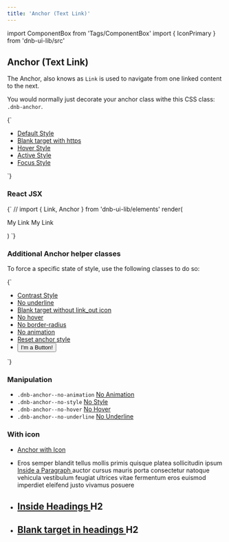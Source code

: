 ```yaml
---
title: 'Anchor (Text Link)'
---
```


import ComponentBox from 'Tags/ComponentBox'
import { IconPrimary } from 'dnb-ui-lib/src'

## Anchor (Text Link)

The Anchor, also knows as `Link` is used to navigate from one linked content to the next.

You would normally just decorate your anchor class withe this CSS class: `.dnb-anchor`.

<ComponentBox hideCode>
{`
<ul className="dnb-ul dnb-unstyled-list">
  <li>
    <a href="/" data-dnb-test="anchor-default" className="dnb-anchor">
      Default Style
    </a>
  </li>
  <li>
    <a href="https://eufemia.dnb.no/uilib/elements/anchor" target="_blank" data-dnb-test="anchor-blank" className="dnb-anchor">
      Blank target with https
    </a>
  </li>
  <li>
    <a href="/" data-dnb-test="anchor-hover" className="dnb-anchor dnb-anchor--hover">
      Hover Style
    </a>
  </li>
  <li>
    <a href="/" data-dnb-test="anchor-active" className="dnb-anchor dnb-anchor--active">
      Active Style
    </a>
  </li>
  <li>
    <a href="/" data-dnb-test="anchor-focus" className="dnb-anchor dnb-anchor--focus">
      Focus Style
    </a>
  </li>
</ul>
`}
</ComponentBox>

### React JSX

<ComponentBox useRender>
{`
// import { Link, Anchor } from 'dnb-ui-lib/elements'
render(
  <p className="dnb-p">
    <Anchor href="/uilib/elements/anchor" right>My Link</Anchor>
    <Link href="/uilib/elements/anchor">My Link</Link>
  </p>
)
`}
</ComponentBox>

### Additional Anchor helper classes

To force a specific state of style, use the following classes to do so:

<ComponentBox hideCode>
{`
<ul className="dnb-ul dnb-unstyled-list">
  <li style={{display: 'inline-block', padding: '0.5rem', margin: '-0.5rem', backgroundColor: 'var(--color-ocean-green)'}}>
    <a href="/" data-dnb-test="anchor-contrast" className="dnb-anchor dnb-anchor--contrast">
      Contrast Style
    </a>
  </li>
  <li>
    <a href="/" className="dnb-anchor dnb-anchor--no-underline">
      No underline
    </a>
  </li>
  <li>
    <a href="/" target="_blank" className="dnb-anchor dnb-anchor--no-icon">
      Blank target without link_out icon
    </a>
  </li>
  <li>
    <a href="/" className="dnb-anchor dnb-anchor--no-hover">
      No hover
    </a>
  </li>
  <li>
    <a href="/" className="dnb-anchor dnb-anchor--no-radius">
      No border-radius
    </a>
  </li>
  <li>
    <a href="/" className="dnb-anchor dnb-anchor--no-animation">
      No animation
    </a>
  </li>
  <li>
    <a href="/" className="dnb-anchor dnb-anchor--no-style">
      Reset anchor style
    </a>
  </li>
  <li>
    <button className="dnb-anchor">
      I'm a Button!
    </button>
  </li>
</ul>
`}
</ComponentBox>

### Manipulation

- `.dnb-anchor--no-animation` <a href="/" class="dnb-anchor dnb-anchor--no-animation">No Animation</a>
- `.dnb-anchor--no-style` <a href="/" class="dnb-anchor dnb-anchor--no-style">No Style</a>
- `.dnb-anchor--no-hover` <a href="/" class="dnb-anchor dnb-anchor--no-hover">No Hover</a>
- `.dnb-anchor--no-underline` <a href="/" class="dnb-anchor dnb-anchor--no-underline">No Underline</a>

### With icon

- <a href="/" className="dnb-anchor">
    Anchor with Icon <IconPrimary icon="chevron_right" />
  </a>

- <p>
    Eros semper blandit tellus mollis primis quisque platea sollicitudin
    ipsum <a href="/" className="dnb-anchor">Inside a Paragraph <IconPrimary icon="bell" /></a> auctor cursus mauris porta consectetur natoque vehicula vestibulum feugiat ultrices vitae fermentum eros euismod imperdiet eleifend justo vivamus posuere
  </p>

- <h2 className="dnb-h2 skip-anchor">
    <a href="/" className="dnb-anchor">
      Inside Headings <IconPrimary icon="bell" />
    </a> H2
  </h2>

- <h2 className="dnb-h2 skip-anchor">
    <a href="/" target="_blank" className="dnb-anchor">
      Blank target in headings
    </a> H2
  </h2>

